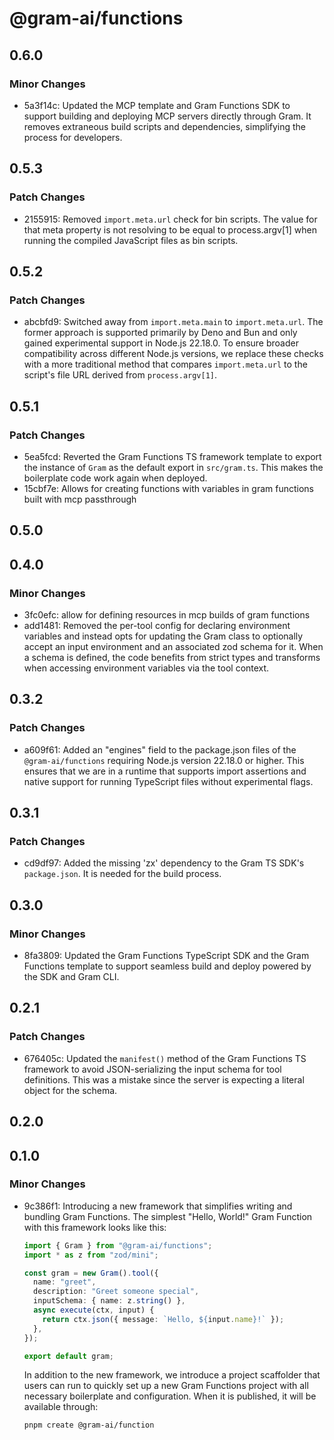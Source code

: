 # @gram-ai/functions

## 0.6.0

### Minor Changes

- 5a3f14c: Updated the MCP template and Gram Functions SDK to support building and
  deploying MCP servers directly through Gram. It removes extraneous build scripts
  and dependencies, simplifying the process for developers.

## 0.5.3

### Patch Changes

- 2155915: Removed `import.meta.url` check for bin scripts. The value for that meta
  property is not resolving to be equal to process.argv[1] when running the
  compiled JavaScript files as bin scripts.

## 0.5.2

### Patch Changes

- abcbfd9: Switched away from `import.meta.main` to `import.meta.url`. The former approach
  is supported primarily by Deno and Bun and only gained experimental support in
  Node.js 22.18.0. To ensure broader compatibility across different Node.js
  versions, we replace these checks with a more traditional method that compares
  `import.meta.url` to the script's file URL derived from `process.argv[1]`.

## 0.5.1

### Patch Changes

- 5ea5fcd: Reverted the Gram Functions TS framework template to export the instance of
  `Gram` as the default export in `src/gram.ts`. This makes the boilerplate code
  work again when deployed.
- 15cbf7e: Allows for creating functions with variables in gram functions built with mcp passthrough

## 0.5.0

## 0.4.0

### Minor Changes

- 3fc0efc: allow for defining resources in mcp builds of gram functions
- add1481: Removed the per-tool config for declaring environment variables and instead opts
  for updating the Gram class to optionally accept an input environment and an
  associated zod schema for it. When a schema is defined, the code benefits from
  strict types and transforms when accessing environment variables via the tool
  context.

## 0.3.2

### Patch Changes

- a609f61: Added an "engines" field to the package.json files of the `@gram-ai/functions`
  requiring Node.js version 22.18.0 or higher. This ensures that we are in a
  runtime that supports import assertions and native support for running
  TypeScript files without experimental flags.

## 0.3.1

### Patch Changes

- cd9df97: Added the missing 'zx' dependency to the Gram TS SDK's `package.json`. It is
  needed for the build process.

## 0.3.0

### Minor Changes

- 8fa3809: Updated the Gram Functions TypeScript SDK and the Gram Functions template to
  support seamless build and deploy powered by the SDK and Gram CLI.

## 0.2.1

### Patch Changes

- 676405c: Updated the `manifest()` method of the Gram Functions TS framework to avoid
  JSON-serializing the input schema for tool definitions. This was a mistake since
  the server is expecting a literal object for the schema.

## 0.2.0

## 0.1.0

### Minor Changes

- 9c386f1: Introducing a new framework that simplifies writing and bundling Gram Functions.
  The simplest "Hello, World!" Gram Function with this framework looks like this:

  ```typescript
  import { Gram } from "@gram-ai/functions";
  import * as z from "zod/mini";

  const gram = new Gram().tool({
    name: "greet",
    description: "Greet someone special",
    inputSchema: { name: z.string() },
    async execute(ctx, input) {
      return ctx.json({ message: `Hello, ${input.name}!` });
    },
  });

  export default gram;
  ```

  In addition to the new framework, we introduce a project scaffolder that users
  can run to quickly set up a new Gram Functions project with all necessary
  boilerplate and configuration. When it is published, it will be available
  through:

  ```
  pnpm create @gram-ai/function
  ```
